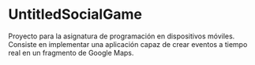 # UntitledSocialGame
Proyecto para la asignatura de programación en dispositivos móviles. Consiste en implementar una aplicación capaz de crear eventos a tiempo real en un fragmento de Google Maps.

